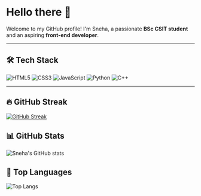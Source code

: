 # Hello there 👋

Welcome to my GitHub profile! I'm Sneha, a passionate **BSc CSIT student** and an aspiring **front-end developer**.

---

## 🛠️ Tech Stack

![HTML5](https://img.shields.io/badge/HTML5-E34F26?style=for-the-badge&logo=html5&logoColor=white)
![CSS3](https://img.shields.io/badge/CSS3-1572B6?style=for-the-badge&logo=css3&logoColor=white)
![JavaScript](https://img.shields.io/badge/JavaScript-F7DF1E?style=for-the-badge&logo=javascript&logoColor=black)
![Python](https://img.shields.io/badge/Python-3776AB?style=for-the-badge&logo=python&logoColor=white)
![C++](https://img.shields.io/badge/C++-00599C?style=for-the-badge&logo=c%2B%2B&logoColor=white)

---

## 🔥 GitHub Streak

[![GitHub Streak](https://streak-stats.demolab.com?user=sneha-devkota&theme=tokyonight&hide_border=false)](https://git.io/streak-stats)

## 📊 GitHub Stats

![Sneha's GitHub stats](https://github-readme-stats.vercel.app/api?username=your-username&show_icons=true&theme=tokyonight)

## 🧠 Top Languages

![Top Langs](https://github-readme-stats.vercel.app/api/top-langs/?username=your-username&layout=compact&theme=tokyonight)

